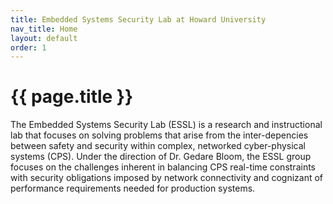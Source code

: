 ```yaml
---
title: Embedded Systems Security Lab at Howard University
nav_title: Home
layout: default
order: 1
---
```


# {{ page.title }}

The Embedded Systems Security Lab (ESSL) is a research and instructional lab that focuses on solving problems that arise from the inter-depencies between safety and security within complex, networked cyber-physical systems (CPS). Under the direction of Dr. Gedare Bloom, the ESSL group focuses on the challenges inherent in balancing CPS real-time constraints with security obligations imposed by network connectivity and cognizant of performance requirements needed for production systems.


